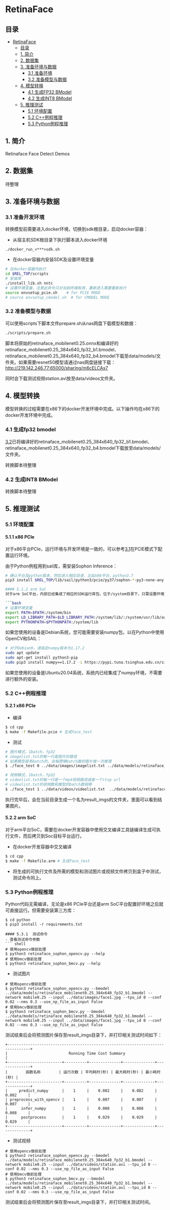 # RetinaFace

## 目录

* [RetinaFace](#RetinaFace)
  * [目录](#目录)
  * [1. 简介](#1-简介)
  * [2. 数据集](#2-数据集)
  * [3. 准备环境与数据](#3-准备环境与数据)
    * [3.1 准备环境](#31-准备开发环境)
    * [3.2 准备模型与数据](#32-准备模型与数据)
  * [4. 模型转换](#4-模型转换)
    * [4.1 生成FP32 BModel](#41-生成fp32-bmodel)
    * [4.2 生成INT8 BModel](#42-生成int8-bmodel)
  * [5. 推理测试](#5-推理测试)
    * [5.1 环境配置](#51-环境配置)
    * [5.2 C++例程推理](#52-C++例程推理)
    * [5.3 Python例程推理](#53-Python例程推理)

## 1. 简介
Retinaface Face Detect Demos

## 2. 数据集
待整理
## 3. 准备环境与数据
### 3.1 准备开发环境
转换模型前需要进入docker环境，切换到sdk根目录，启动docker容器：  
- 从宿主机SDK根目录下执行脚本进入docker环境  
```
./docker_run_<***>sdk.sh
```
- 在docker容器内安装SDK及设置环境变量
```bash
# 在docker容器内执行
cd $REL_TOP/scripts
# 安装库
./install_lib.sh nntc
# 设置环境变量，注意此命令只对当前终端有效，重新进入需要重新执行
source envsetup_pcie.sh    # for PCIE MODE
# source envsetup_cmodel.sh  # for CMODEL MODE
```
### 3.2 准备模型与数据
可以使用scripts下脚本文件prepare.sh从nas网盘下载模型和数据：

```bash
./scripts/prepare.sh
```
脚本将原始的retinaface_mobilenet0.25.onnx和编译好的retinaface_mobilenet0.25_384x640_fp32_b1.bmodel、retinaface_mobilenet0.25_384x640_fp32_b4.bmodel下载至data/models/文件夹。如果需要resnet50模型请通过nas网盘链接下载：http://219.142.246.77:65000/sharing/m6cELCAx7

同时会下载测试视频station.avi放至data/videos文件夹。

## 4. 模型转换
模型转换的过程需要在x86下的docker开发环境中完成。以下操作均在x86下的docker开发环境中完成。
### 4.1 生成fp32 bmodel
[3.2](#32-准备模型与数据)已将编译好的retinaface_mobilenet0.25_384x640_fp32_b1.bmodel、retinaface_mobilenet0.25_384x640_fp32_b4.bmodel下载放至data/models/文件夹。

转换脚本待整理

### 4.2 生成INT8 BModel
转换脚本待整理

## 5. 推理测试
### 5.1 环境配置
#### 5.1.1 x86 PCIe
对于x86平台PCIe，运行环境与开发环境是一致的，可以参考[3.1](#31-准备开发环境)在PCIE模式下配置运行环境。

由于Python例程用到sail库，需安装Sophon Inference：

```bash
# 确认平台及python版本，然后进入相应目录，比如x86平台，python3.7
pip3 install $REL_TOP/lib/sail/python3/pcie/py37/sophon-*-py3-none-any.whl

#### 5.1.2 arm SoC
对于arm SoC平台，内部已经集成了相应的SDK运行库包，位于/system目录下，只需设置环境变量即可。

```bash
# 设置环境变量
export PATH=$PATH:/system/bin
export LD_LIBRARY_PATH=$LD_LIBRARY_PATH:/system/lib/:/system/usr/lib/aarch64-linux-gnu
export PYTHONPATH=$PYTHONPATH:/system/lib
```

如果您使用的设备是Debian系统，您可能需要安装numpy包，以在Python中使用OpenCV和SAIL：

```bash
# 对于Debian9，请指定numpy版本为1.17.2
sudo apt update
sudo apt-get install python3-pip
sudo pip3 install numpy==1.17.2 -i https://pypi.tuna.tsinghua.edu.cn/simple
```

如果您使用的设备是Ubuntu20.04系统，系统内已经集成了numpy环境，不需要进行额外的安装。

### 5.2 C++例程推理

#### 5.2.1 x86 PCIe
- 编译

```bash
$ cd cpp
$ make -f Makefile.pcie # 生成face_test
```

- 测试
```bash
# 图片模式，1batch，fp32
# imagelist.txt的每一行是图片的路径
# 如果模型是多batch的，会每攒够batch数的图片做一次推理
$ ./face_test 0 ../data/images/imagelist.txt ../data/models/retinaface_mobilenet0.25_384x640_fp32_b1.bmodel

# 视频模式，1batch，fp32
# videolist.txt的每一行是一个mp4视频路径或者一个rtsp url
# videolist.txt的视频数和模型的batch数相等
$ ./face_test 1 ../data/videos/videolist.txt  ../data/models/retinaface_mobilenet0.25_384x640_fp32_b1.bmodel
```
执行完毕后，会在当前目录生成一个名为result_imgs的文件夹，里面可以看到结果图片。

#### 5.2.2 arm SoC

对于arm平台SoC，需要在docker开发容器中使用交叉编译工具链编译生成可执行文件，而后拷贝到Soc目标平台运行。

- 在docker开发容器中交叉编译
```bash
$ cd cpp
$ make -f Makefile.arm # 生成face_test
```

- 将生成的可执行文件及所需的模型和测试图片或视频文件拷贝到盒子中测试，测试命令同上。

### 5.3 Python例程推理

Python代码无需编译，无论是x86 PCIe平台还是arm SoC平台配置好环境之后就可直接运行。但需要安装第三方库：
``` shell
$ cd python
$ pip3 install -r requirements.txt
```

```
#### 5.3.1  测试命令
- 查看测试命令参数
``` shell
# 使用opencv做前处理
$ python3 retinaface_sophon_opencv.py --help
# 使用bmcv做前处理
$ python3 retinaface_sophon_bmcv.py --help
```

- 测试图片

``` shell
# 使用opencv做前处理
$ python3 retinaface_sophon_opencv.py --bmodel ../data/models/retinaface_mobilenet0.25_384x640_fp32_b1.bmodel --network mobile0.25 --input ../data/images/face1.jpg --tpu_id 0 --conf 0.02 --nms 0.3 --use_np_file_as_input False
# 使用bmcv做前处理
$ python3 retinaface_sophon_bmcv.py --bmodel ../data/models/retinaface_mobilenet0.25_384x640_fp32_b1.bmodel --network mobile0.25 --input ../data/images/face1.jpg --tpu_id 0 --conf 0.02 --nms 0.3 --use_np_file_as_input False
```
测试结束后会将预测图片保存至result_imgs目录下，并打印相关测试时间如下：
``` shell
+--------------------------------------------------------------------------------+
|                           Running Time Cost Summary                            |
+------------------------+----------+--------------+--------------+--------------+
|        函数名称        | 运行次数 | 平均耗时(秒) | 最大耗时(秒) | 最小耗时(秒) |
+------------------------+----------+--------------+--------------+--------------+
|     predict_numpy      |    1     |    0.082     |    0.082     |    0.082     |
| preprocess_with_opencv |    1     |    0.007     |    0.007     |    0.007     |
|      infer_numpy       |    1     |    0.008     |    0.008     |    0.008     |
|      postprocess       |    1     |    0.029     |    0.029     |    0.029     |
+------------------------+----------+--------------+--------------+--------------+
```
-  测试视频
``` shell
# 使用opencv做前处理
$ python3 retinaface_sophon_opencv.py --bmodel ../data/models/retinaface_mobilenet0.25_384x640_fp32_b1.bmodel --network mobile0.25 --input ../data/videos/station.avi --tpu_id 0 --conf 0.02 --nms 0.3 --use_np_file_as_input False
# 使用bmcv做前处理
$ python3 retinaface_sophon_bmcv.py --bmodel ../data/models/retinaface_mobilenet0.25_384x640_fp32_b1.bmodel --network mobile0.25 --input ../data/videos/station.avi --tpu_id 0 --conf 0.02 --nms 0.3 --use_np_file_as_input False
```
测试结束后会将预测图片保存至result_imgs目录下，并打印相关测试时间。